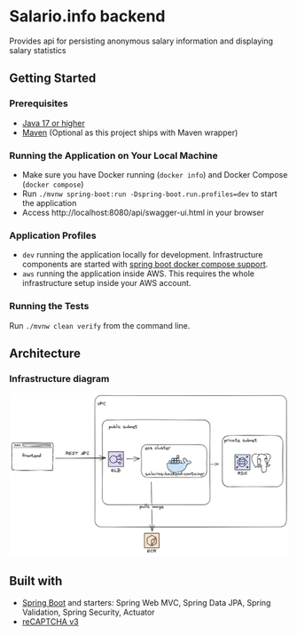 # Salario.info backend

Provides api for persisting anonymous salary information and displaying salary statistics

## Getting Started

### Prerequisites

* [Java 17 or higher](https://adoptium.net/)
* [Maven](https://maven.apache.org/) (Optional as this project ships with Maven wrapper)

### Running the Application on Your Local Machine

* Make sure you have Docker running (`docker info`) and Docker Compose (`docker compose`)
* Run `./mvnw spring-boot:run -Dspring-boot.run.profiles=dev` to start the application
* Access http://localhost:8080/api/swagger-ui.html in your browser

### Application Profiles

- `dev` running the application locally for development. Infrastructure components are started
  with [spring boot docker compose support](https://docs.spring.io/spring-boot/docs/current/reference/htmlsingle/#features.docker-compose).
- `aws` running the application inside AWS. This requires the whole infrastructure setup inside your AWS account.

### Running the Tests

Run `./mvnw clean verify` from the command line.

## Architecture

### Infrastructure diagram

![infrastructure diagram][infrastructure-diagram]

[infrastructure-diagram]:https://github.com/lucasbastida/salarios-info-back/raw/main/docs/aws-infra.png "infrastructure diagram"

## Built with

* [Spring Boot](https://projects.spring.io/spring-boot/) and starters: Spring Web MVC, Spring Data JPA, Spring
  Validation, Spring Security, Actuator
* [reCAPTCHA v3](https://developers.google.com/recaptcha/docs/v3)

